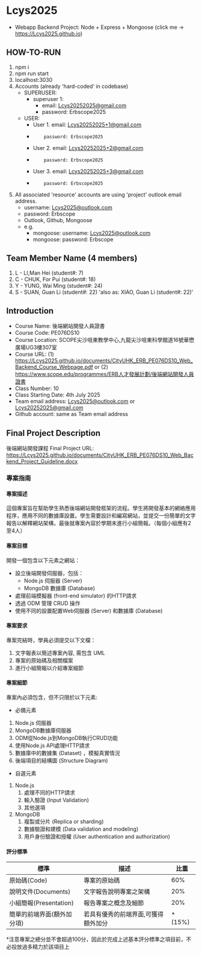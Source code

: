 # Lcys2025
- Webapp Backend Project: Node + Express + Mongoose (click me -> https://Lcys2025.github.io)

## HOW-TO-RUN
1. npm i
2. npm run start
3. localhost:3030
4. Accounts (already 'hard-coded' in codebase)
   - SUPERUSER:
     - superuser 1:
        - email: Lcys20252025@gmail.com
        - password: Erbscope2025
   - USER:
      - User 1. email: Lcys20252025+1@gmail.com
      -         password: Erbscope2025
      - User 2. email: Lcys20252025+2@gmail.com
      -         password: Erbscope2025
      - User 3. email: Lcys20252025+3@gmail.com
      -         password: Erbscope2025
5. All associated 'resource' accounts are using 'project' outlook email address.
   - username: Lcys2025@outlook.com
   - password: Erbscope
   - Outlook, Github, Mongoose
   - e.g.
     - mongoose: username: Lcys2025@outlook.com
     - mongoose: password: Erbscope

## Team Member Name (4 members)
1. L - LI,Man Hei (student#: 7)
2. C - CHUK, For Pui (student#: 18)
3. Y - YUNG, Wai Ming (student#: 24)
4. S - SUAN, Guan Li (student#: 22) 'also as: XIAO, Guan Li (student#: 22)'

## Introduction
- Course Name: 後端網站開發人員證書   
- Course Code: PE076DS10   
- Course Location: SCOPE尖沙咀東教學中心,九龍尖沙咀東科學館道16號華懋廣場UG3樓307室   
- Course URL: (1) https://Lcys2025.github.io/documents/CityUHK_ERB_PE076DS10_Web_Backend_Course_Webpage.pdf or (2) https://www.scope.edu/programmes/ERB人才發展計劃/後端網站開發人員證書   
- Class Number: 10   
- Class Starting Date: 4th July 2025   
- Team email address: Lcys2025@outlook.com or Lcys20252025@gmail.com
- Github account: same as Team email address   

## Final Project Description
後端網站開發課程 
Final Project URL: https://Lcys2025.github.io/documents/CityUHK_ERB_PE076DS10_Web_Backend_Project_Guideline.docx

### 專案指南 
#### 專案描述
這個專案旨在幫助學生熟悉後端網站開發框架的流程。學生將開發基本的網絡應用程序，應用不同的數據庫設置。學生需要設計和編寫網站，並提交一份簡單的文字報告以解釋網站架構，最後就專案內容於學期末進行小組簡報。（每個小組應有2至4人） 

#### 專案目標 
開發一個包含以下元素之網站：  
- 設立後端開發伺服器，包括： 
  - Node.js 伺服器 (Server) 
  - MongoDB 數據庫 (Database) 
- 處理前端模擬器 (front-end simulator) 的HTTP請求 
- 透過 ODM 管理 CRUD 操作 
- 使用不同的設置配置Web伺服器 (Server) 和數據庫 (Database) 

#### 專案要求
專案完結時，學員必須提交以下文檔： 
1. 文字報表以簡述專案內容, 需包含 UML 
2. 專案的原始碼及相關檔案 
3. 進行小組簡報以介紹專案細節 

#### 專案細節
專案內必須包含，但不只限於以下元素:
- 必備元素
1. Node.js 伺服器 
2. MongoDB數據庫伺服器 
3. ODM從Node.js到MongoDB執行CRUD功能 
4. 使用Node.js API處理HTTP請求 
5. 數據庫中的數據集 (Dataset) ，模擬真實情況 
6. 後端項目的結構圖 (Structure Diagram) 
- 自選元素 
1. Node.js 
   1. 處理不同的HTTP請求
   2. 輸入驗證 (Input Validation)
   3. 其他選項 
2. MongoDB 
   1. 複製或分片 (Replica or sharding) 
   2. 數據驗證和建模 (Data validation and modeling) 
   3. 用戶身份驗證和授權 (User authentication and authorization) 

#### 評分標準
| 標準                       | 描述                                | 比重   |
| -------------------------- | ----------------------------------- | ------ |
| 原始碼(Code)               | 專案的原始碼                        | 60%    |
| 說明文件(Documents)        | 文字報告說明專案之架構              | 20%    |
| 小組簡報(Presentation)     | 報告專案之概念及細節                | 20%    |
| 簡單的前端界面(額外加分項) | 若具有優秀的前端界面,可獲得額外加分 | *(15%) |
*注意專案之總分並不會超過100分，因此於完成上述基本評分標準之項目前，不必投放過多精力於該項目上
